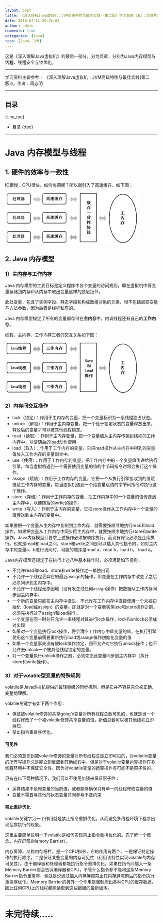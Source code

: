 ```yaml
---
layout: post
title: 《深入理解Java虚拟机：JVM高级特性与最佳实践--第二版》学习日志（五）：高效并发
date: 2018-07-11 20:26:04
author: admin
comments: true
categories: [Java]
tags: [Java，JVM]
---
```


这是《深入理解Java虚拟机》的最后一部分，分为两章，分别为Java内存模型与线程、线程安全与锁优化。

<!-- more -->
---

学习资料主要参考： 《深入理解Java虚拟机：JVM高级特性与最佳实践(第二版)》，作者：周志明

---
## 目录
{:.no_toc}

* 目录
{:toc}

---

# Java 内存模型与线程

## 1. 硬件的效率与一致性

IO很慢，CPU很快，如何协调呢？所以就引入了高速缓存。如下图：

[![](/images/posts/processor_cache.png)](/images/posts/processor_cache.png)

## 2. Java 内存模型

### 1）主内存与工作内存

Java 内存模型的主要目标是定义程序中各个变量的访问规则，即在虚拟机中将变量存储到内存和从内存中取出变量这样的底层细节。

此处变量，包含了实例字段、静态字段和构成数组对象的元素，但不包括局部变量与方法参数，因为后者是线程私有的。

Java 内存模型规定了所有的变量都存储在**主内存**中，内调线程还有自己的**工作内存**。

线程、主内存、工作内存三者的交互关系如下图：

[![](/images/posts/JMM.jpg)](/images/posts/JMM.jpg)

### 2）内存间交互操作

- lock（锁定）：作用于主内存的变量，把一个变量标识为一条线程独占状态。
- unlock（解锁）：作用于主内存变量，把一个处于锁定状态的变量释放出来，释放后的变量才可以被其他线程锁定。
- read（读取）：作用于主内存变量，把一个变量值从主内存传输到线程的工作内存中，以便随后的load动作使用
- load（载入）：作用于工作内存的变量，它把read操作从主内存中得到的变量值放入工作内存的变量副本中。
- use（使用）：作用于工作内存的变量，把工作内存中的一个变量值传递给执行引擎，每当虚拟机遇到一个需要使用变量的值的字节码指令时将会执行这个操作。
- assign（赋值）：作用于工作内存的变量，它把一个从执行引擎接收到的值赋值给工作内存的变量，每当虚拟机遇到一个给变量赋值的字节码指令时执行这个操作。
- store（存储）：作用于工作内存的变量，把工作内存中的一个变量的值传送到主内存中，以便随后的write的操作。
- write（写入）：作用于主内存的变量，它把store操作从工作内存中一个变量的值传送到主内存的变量中。

如果要把一个变量从主内存中复制到工作内存，就需要按顺寻地执行read和load操作，如果把变量从工作内存中同步回主内存中，就要按顺序地执行store和write操作。Java内存模型只要求上述操作必须按顺序执行，而没有保证必须是连续执行。也就是read和load之间，store和write之间是可以插入其他指令的，如对主内存中的变量a、b进行访问时，可能的顺序是read a，read b，load b， load a。

Java内存模型还规定了在执行上述八种基本操作时，必须满足如下规则：
- 不允许read和load、store和write操作之一单独出现
- 不允许一个线程丢弃它的最近assign的操作，即变量在工作内存中改变了之后必须同步到主内存中。
- 不允许一个线程无原因地（没有发生过任何assign操作）把数据从工作内存同步回主内存中。
- 一个新的变量只能在主内存中诞生，不允许在工作内存中直接使用一个未被初始化（load或assign）的变量。即就是对一个变量实施use和store操作之前，必须先执行过了assign和load操作。
- 一个变量在同一时刻只允许一条线程对其进行lock操作，lock和unlock必须成对出现
- 如果对一个变量执行lock操作，将会清空工作内存中此变量的值，在执行引擎使用这个变量前需要重新执行load或assign操作初始化变量的值
- 如果一个变量事先没有被lock操作锁定，则不允许对它执行unlock操作；也不允许去unlock一个被其他线程锁定的变量。
- 对一个变量执行unlock操作之前，必须先把此变量同步到主内存中（执行store和write操作）。

### 3）对于volatile型变量的特殊规则

volatile是Java虚拟机提供的最轻量级的同步机制，但是它并不容易完全被正确、完整地理解。

volatile关键字有如下两个作用：
- 保证被volatile修饰的共享gong’x变量对所有线程总数可见的，也就是当一个线程修改了一个被volatile修饰共享变量的值，新值总数可以被其他线程立即得知。
- 禁止指令重排序优化。

#### 可见性

我们必须意识到被volatile修饰的变量对所有线程总是立即可见的，对volatile变量的所有写操作总是能立刻反应到其他线程中，但是对于volatile变量运算操作在多线程环境并不保证安全性。因为对volatile变量的运算操作有可能不是原子性的。

只有在以下两种情况下，我们可以不使用加锁来保证原子性：
- 运算结果不依赖变量的当前值，或者能够确保只有单一的线程修改变量的值
- 变量不需要与其他的状态变量共同参与不变约束

#### 禁止重排优化

volatile关键字另一个作用就是禁止指令重排优化，从而避免多线程环境下程序出现乱序执行的现象。

这里主要简单说明一下volatile是如何实现禁止指令重排优化的。先了解一个概念，内存屏障(Memory Barrier）。

内存屏障，又称内存栅栏，是一个CPU指令，它的作用有两个，一是保证特定操作的执行顺序，二是保证某些变量的内存可见性（利用该特性实现volatile的内存可见性）。由于编译器和处理器都能执行指令重排优化。如果在指令间插入一条Memory Barrier则会告诉编译器和CPU，不管什么指令都不能和这条Memory Barrier指令重排序，也就是说通过插入内存屏障禁止在内存屏障前后的指令执行重排序优化。Memory Barrier的另外一个作用是强制刷出各种CPU的缓存数据，因此任何CPU上的线程都能读取到这些数据的最新版本。


---

# 未完待续.....
